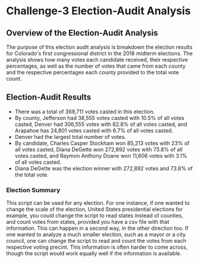 # Challenge-3 Election-Audit Analysis
## Overview of the Election-Audit Analysis
The purpose of this election audit analysis is breakdown the election results for Colorado's first congressional district in the 2018 midterm elections. The analysis shows how many votes each 
candidate received, their respective percentages, as well as the number of votes that came from each county and the respective percentages each county provided 
to the total vote count.
## Election-Audit Results
- There was a total of 369,711 votes casted in this election.
- By county, Jefferson had 38,555 votes casted with 10.5% of all votes casted, Denver had 306,555 votes with 82.8% of all votes casted, and Arapahoe has 24,801
votes casted with 6.7% of all votes casted.
- Denver had the largest total number of votes.
- By candidate, Charles Casper Stockham won 85,213 votes with 23% of all votes casted, Diana DeGette won 272,892 votes with 73.8% of all votes casted, and 
Raymon Anthony Doane won 11,606 votes with 3.1% of all votes casted.
- Diana DeGette was the election winner with 272,892 votes and 73.8% of the total vote.
### Election Summary
This script can be used for any election. For one instance, if one wanted to change the scale of the election, United States presidential elections for example, 
you could change the script to read states instead of counties, and count votes from states, provided you have a csv file with that information. This can happen in a second way,
in the other direction too. If one wanted to analyze a much smaller election, such as a mayor or a city council, one can change the script to read and count the votes from
each respective voting precint. This information is often harder to come across, though the script would work equally well if the information is available.
